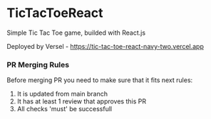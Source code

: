 # TicTacToeReact

Simple Tic Tac Toe game, builded with React.js

Deployed by Versel - https://tic-tac-toe-react-navy-two.vercel.app

### PR Merging Rules

Before merging PR you need to make sure that it fits next rules:

1. It is updated from main branch
2. It has at least 1 review that approves this PR
3. All checks 'must' be successfull
